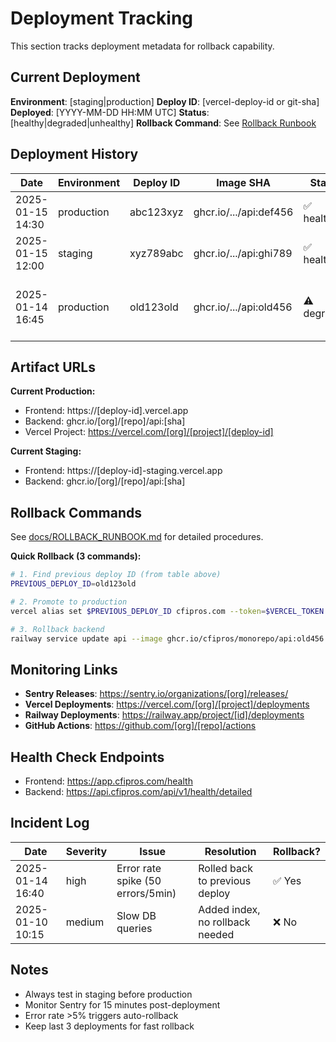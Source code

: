 # Deployment Tracking

This section tracks deployment metadata for rollback capability.

## Current Deployment

**Environment**: [staging|production]
**Deploy ID**: [vercel-deploy-id or git-sha]
**Deployed**: [YYYY-MM-DD HH:MM UTC]
**Status**: [healthy|degraded|unhealthy]
**Rollback Command**: See [Rollback Runbook](#rollback-commands)

## Deployment History

| Date | Environment | Deploy ID | Image SHA | Status | Notes |
|------|-------------|-----------|-----------|--------|-------|
| 2025-01-15 14:30 | production | abc123xyz | ghcr.io/.../api:def456 | ✅ healthy | v1.2.0 release |
| 2025-01-15 12:00 | staging | xyz789abc | ghcr.io/.../api:ghi789 | ✅ healthy | Feature XYZ testing |
| 2025-01-14 16:45 | production | old123old | ghcr.io/.../api:old456 | ⚠️  degraded | Rolled back due to error spike |

## Artifact URLs

**Current Production:**
- Frontend: https://[deploy-id].vercel.app
- Backend: ghcr.io/[org]/[repo]/api:[sha]
- Vercel Project: https://vercel.com/[org]/[project]/[deploy-id]

**Current Staging:**
- Frontend: https://[deploy-id]-staging.vercel.app
- Backend: ghcr.io/[org]/[repo]/api:[sha]

## Rollback Commands

See [docs/ROLLBACK_RUNBOOK.md](../../docs/ROLLBACK_RUNBOOK.md) for detailed procedures.

**Quick Rollback (3 commands):**

```bash
# 1. Find previous deploy ID (from table above)
PREVIOUS_DEPLOY_ID=old123old

# 2. Promote to production
vercel alias set $PREVIOUS_DEPLOY_ID cfipros.com --token=$VERCEL_TOKEN

# 3. Rollback backend
railway service update api --image ghcr.io/cfipros/monorepo/api:old456
```

## Monitoring Links

- **Sentry Releases**: https://sentry.io/organizations/[org]/releases/
- **Vercel Deployments**: https://vercel.com/[org]/[project]/deployments
- **Railway Deployments**: https://railway.app/project/[id]/deployments
- **GitHub Actions**: https://github.com/[org]/[repo]/actions

## Health Check Endpoints

- Frontend: https://app.cfipros.com/health
- Backend: https://api.cfipros.com/api/v1/health/detailed

## Incident Log

| Date | Severity | Issue | Resolution | Rollback? |
|------|----------|-------|------------|-----------|
| 2025-01-14 16:40 | high | Error rate spike (50 errors/5min) | Rolled back to previous deploy | ✅ Yes |
| 2025-01-10 10:15 | medium | Slow DB queries | Added index, no rollback needed | ❌ No |

## Notes

- Always test in staging before production
- Monitor Sentry for 15 minutes post-deployment
- Error rate >5% triggers auto-rollback
- Keep last 3 deployments for fast rollback
